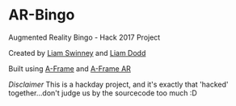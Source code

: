 # AR-Bingo
Augmented Reality Bingo - Hack 2017 Project

Created by [Liam Swinney](https://github.com/liam-swinney) and [Liam Dodd](https://github.com/liamdo)

Built using [A-Frame](https://aframe.io/) and [A-Frame AR](https://github.com/jeromeetienne/AR.js/tree/master/aframe) 

_Disclaimer_
This is a hackday project, and it's exactly that 'hacked' together...don't judge us by the sourcecode too much :D

